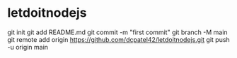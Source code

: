 # letdoitnodejs
git init
git add README.md
git commit -m "first commit"
git branch -M main
git remote add origin https://github.com/dcpatel42/letdoitnodejs.git
git push -u origin main